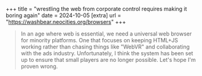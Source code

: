 +++
title = "wrestling the web from corporate control requires making it boring again"
date = 2024-10-05
[extra]
url = "https://washbear.neocities.org/browsers"
+++

> In an age where web is essential, we need a universal web browser for minority platforms. One that focuses on keeping HTML+JS working rather than chasing things like "WebVR" and collaborating with the ads industry. Unfortunately, I think the system has been set up to ensure that small players are no longer possible. Let's hope I'm proven wrong.
